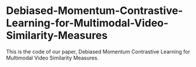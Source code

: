 # Debiased-Momentum-Contrastive-Learning-for-Multimodal-Video-Similarity-Measures
This is the code of our paper, Debiased Momentum Contrastive Learning for Multimodal Video Similarity Measures.
